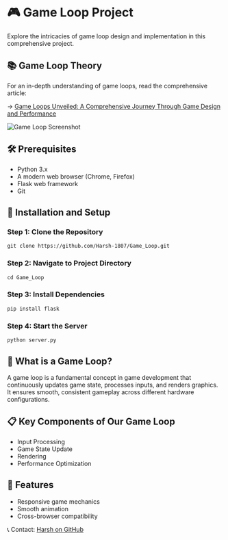 
<body>
    <div class="container">
        <h1>🎮 Game Loop Project</h1>
        <p>Explore the intricacies of game loop design and implementation in this comprehensive project.</p>
        <h2>📚 Game Loop Theory</h2>
        <p>For an in-depth understanding of game loops, read the comprehensive article:</p>
        <p>→ <a href="https://medium.com/@nkharshbachhav/game-loops-unveiled-a-comprehensive-journey-through-game-design-and-performance-4699a94884c9" class="article-link" target="_blank">Game Loops Unveiled: A Comprehensive Journey Through Game Design and Performance</a></p>

<img src="https://github.com/user-attachments/assets/4817685f-4e68-4b5c-a2a6-7208b1374f57" alt="Game Loop Screenshot" class="game-image">

   <div class="prerequisites">
            <h2>🛠 Prerequisites</h2>
            <ul>
                <li>Python 3.x</li>
                <li>A modern web browser (Chrome, Firefox)</li>
                <li>Flask web framework</li>
                <li>Git</li>
            </ul>
        </div>

  <div class="installation-steps">
            <h2>🚀 Installation and Setup</h2>
            
  <h3>Step 1: Clone the Repository</h3>
            <pre><code>git clone https://github.com/Harsh-1807/Game_Loop.git</code></pre>

  <h3>Step 2: Navigate to Project Directory</h3>
          <pre><code>cd Game_Loop</code></pre>
            <h3>Step 3: Install Dependencies</h3>
            <pre><code>pip install flask</code></pre>
            <h3>Step 4: Start the Server</h3>
            <pre><code>python server.py</code></pre>
        </div>
        <h2>🤔 What is a Game Loop?</h2>
        <p>A game loop is a fundamental concept in game development that continuously updates game state, processes inputs, and renders graphics. It ensures smooth, consistent gameplay across different hardware configurations.</p>
        <h2>📋 Key Components of Our Game Loop</h2>
        <ul>
            <li>Input Processing</li>
            <li>Game State Update</li>
            <li>Rendering</li>
            <li>Performance Optimization</li>
        </ul>

   <h2>🌟 Features</h2>
        <ul>
            <li>Responsive game mechanics</li>
            <li>Smooth animation</li>
            <li>Cross-browser compatibility</li>
        </ul>
        <footer>
            <p>📞 Contact: <a href="https://github.com/Harsh-1807">Harsh on GitHub</a></p>
          
  </footer>
    </div>
</body>
</html>
